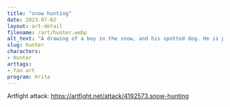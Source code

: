 ```yaml
---
title: "snow hunting"
date: 2023-07-02
layout: art-detail
filename: /art/hunter.webp
alt_text: "A drawing of a boy in the snow, and his spotted dog. He is pointing at something for him to fetch."
slug: hunter
characters:
- Hunter
arttags:
- fan art
program: Krita
---
```

Artfight attack: https://artfight.net/attack/4192573.snow-hunting
